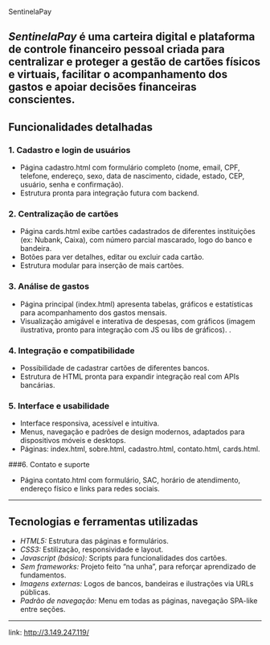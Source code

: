 SentinelaPay

*SentinelaPay* é uma carteira digital e plataforma de controle financeiro pessoal criada para centralizar e proteger a gestão de cartões físicos e virtuais, facilitar o acompanhamento dos gastos e apoiar decisões financeiras conscientes.
---

## Funcionalidades detalhadas

### 1. Cadastro e login de usuários
- Página cadastro.html com formulário completo (nome, email, CPF, telefone, endereço, sexo, data de nascimento, cidade, estado, CEP, usuário, senha e confirmação).
- Estrutura pronta para integração futura com backend.

### 2. Centralização de cartões
- Página cards.html exibe cartões cadastrados de diferentes instituições (ex: Nubank, Caixa), com número parcial mascarado, logo do banco e bandeira.
- Botões para ver detalhes, editar ou excluir cada cartão.
- Estrutura modular para inserção de mais cartões.

### 3. Análise de gastos
- Página principal (index.html) apresenta tabelas, gráficos e estatísticas para acompanhamento dos gastos mensais.
- Visualização amigável e interativa de despesas, com gráficos (imagem ilustrativa, pronto para integração com JS ou libs de gráficos).
.

### 4. Integração e compatibilidade
- Possibilidade de cadastrar cartões de diferentes bancos.
- Estrutura de HTML pronta para expandir integração real com APIs bancárias.

### 5. Interface e usabilidade
- Interface responsiva, acessível e intuitiva.
- Menus, navegação e padrões de design modernos, adaptados para dispositivos móveis e desktops.
- Páginas: index.html, sobre.html, cadastro.html, contato.html, cards.html.

###6.  Contato e suporte
- Página contato.html com formulário, SAC, horário de atendimento, endereço físico e links para redes sociais.

---

## Tecnologias e ferramentas utilizadas

- *HTML5:* Estrutura das páginas e formulários.
- *CSS3:* Estilização, responsividade e layout.
- *Javascript (básico):* Scripts para funcionalidades dos cartões.
- *Sem frameworks:* Projeto feito “na unha”, para reforçar aprendizado de fundamentos.
- *Imagens externas:* Logos de bancos, bandeiras e ilustrações via URLs públicas.
- *Padrão de navegação:* Menu em todas as páginas, navegação SPA-like entre seções.

---

link: http://3.149.247.119/
